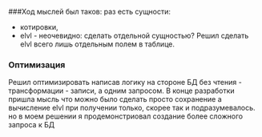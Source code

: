 ###Ход мыслей был таков:
раз есть сущности:
- котировки,
- elvl - неочевидно: сделать отдельной сущностью? 
Решил сделать elvl всего лишь отдельным полем в таблице.
### Оптимизация
Решил оптимизировать написав логику на стороне БД
без чтения - трансформации - записи, 
а одним запросом.
В конце разработки пришла мысль что можно было сделать просто сохранение
а вычисление elvl при получении только, скорее так и подразумевалось.
но в моем решении я продемонстриовал создание более сложного запроса к БД